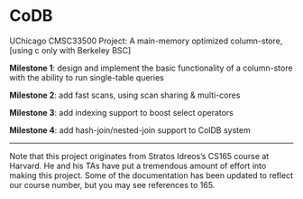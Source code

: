 # CoDB

UChicago CMSC33500 Project: A main-memory optimized column-store, [using c only with Berkeley BSC]

**Milestone 1**: design and implement the basic functionality of a column-store with the ability to run single-table queries

**Milestone 2**: add fast scans, using scan sharing & multi-cores

**Milestone 3**: add indexing support to boost select operators

**Milestone 4**: add hash-join/nested-join support to ColDB system

---
Note that this project originates from Stratos Idreos’s CS165 course at Harvard. He and his TAs have put a tremendous amount of effort into making this project. Some of the documentation has been updated to reflect our course number, but you may see references to 165. 
